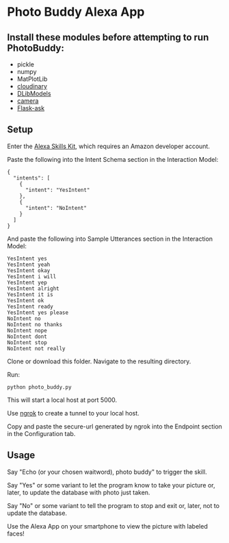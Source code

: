 # Photo Buddy Alexa App

## Install these modules before attempting to run PhotoBuddy:

 * pickle
 * numpy
 * MatPlotLib
 * [cloudinary](https://cloudinary.com/ "cloudinary infomration")
 * [DLibModels](https://github.com/LLCogWorks2017/DlibModels "Ryan Soklaski's DLibModels")
 * [camera](https://github.com/LLCogWorks2017/Camera "Ryan Soklaski's Camera module")
 * [Flask-ask](https://flask-ask.readthedocs.io/en/latest/ "Flask-ask information and download page")

## Setup

Enter the [Alexa Skills Kit](https://developer.amazon.com/edw/home.html#/skills "Amazon's Alexa Skills Kit"), which requires an Amazon developer account.

Paste the following into the Intent Schema section in the Interaction Model:
    
  ```
  {
    "intents": [
      {
        "intent": "YesIntent"
      },
      {
        "intent": "NoIntent"
      }
    ]
  } 
  ```
  
  And paste the following into Sample Utterances section in the Interaction Model:
  ```
  YesIntent yes
  YesIntent yeah
  YesIntent okay
  YesIntent i will
  YesIntent yep
  YesIntent alright
  YesIntent it is
  YesIntent ok
  YesIntent ready
  YesIntent yes please
  NoIntent no
  NoIntent no thanks
  NoIntent nope
  NoIntent dont
  NoIntent stop
  NoIntent not really
  ```
  
  Clone or download this folder. Navigate to the resulting directory.
  
  Run:
  ```
  python photo_buddy.py
  ```
  
  This will start a local host at port 5000.
  
  Use [ngrok](https://ngrok.com/ "ngrok information and download page") to create a tunnel to your local host.
  
  Copy and paste the secure-url generated by ngrok into the Endpoint section in the Configuration tab.

  
## Usage

Say "Echo (or your chosen waitword), photo buddy" to trigger the skill. 

Say "Yes" or some variant to let the program know to take your picture or, later, to update the database with photo just taken.

Say "No" or some variant to tell the program to stop and exit or, later, not to update the database.

Use the Alexa App on your smartphone to view the picture with labeled faces!
